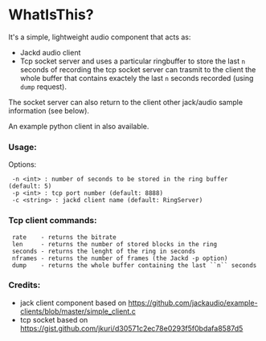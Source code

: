 # WhatIsThis?

 It's a simple, lightweight audio component that acts as:
 - Jackd audio client 
 - Tcp socket server
 and uses a particular ringbuffer to store the last ``n`` seconds of recording 
 the tcp socket server can trasmit to the client the whole buffer that contains
 exactely the last ``n`` seconds recorded (using ``dump`` request).

 The socket server can also return to the client other jack/audio sample 
 information (see below).
 
 An example python client in also available.


### Usage:
     
Options:
     
     -n <int> : number of seconds to be stored in the ring buffer (default: 5)
     -p <int> : tcp port number (default: 8888)
     -c <string> : jackd client name (default: RingServer)

### Tcp client commands:

     rate    - returns the bitrate
     len     - returns the number of stored blocks in the ring
     seconds - returns the lenght of the ring in seconds
     nframes - returns the number of frames (the Jackd -p option)
     dump    - returns the whole buffer containing the last ``n`` seconds

### Credits:

* jack client component based on https://github.com/jackaudio/example-clients/blob/master/simple_client.c
* tcp socket based on https://gist.github.com/jkuri/d30571c2ec78e0293f5f0bdafa8587d5

